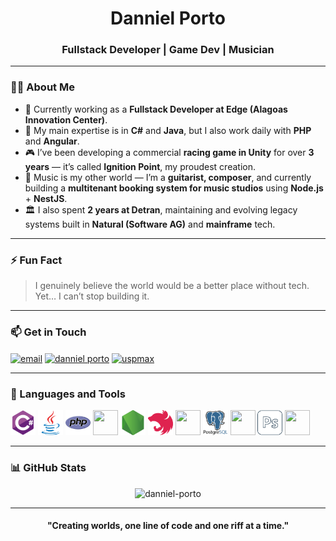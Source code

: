 <h1 align="center">Danniel Porto</h1>
<h3 align="center">Fullstack Developer | Game Dev | Musician</h3>

---

### 👨‍💻 About Me

- 💼 Currently working as a **Fullstack Developer at Edge (Alagoas Innovation Center)**.  
- 🧠 My main expertise is in **C#** and **Java**, but I also work daily with **PHP** and **Angular**.  
- 🎮 I’ve been developing a commercial **racing game in Unity** for over **3 years** — it’s called **Ignition Point**, my proudest creation.  
- 🎸 Music is my other world — I’m a **guitarist, composer**, and currently building a **multitenant booking system for music studios** using **Node.js** + **NestJS**.  
- 🏛️ I also spent **2 years at Detran**, maintaining and evolving legacy systems built in **Natural (Software AG)** and **mainframe** tech.  

---

### ⚡ Fun Fact
> I genuinely believe the world would be a better place without tech.  
> Yet… I can’t stop building it.

---

### 📫 Get in Touch

<p align="left">
<a href="mailto:danniel.porto@gmail.com"><img align="center" src="https://cdn-icons-png.flaticon.com/512/732/732200.png" alt="email" height="30" width="30" /></a>
<a href="https://linkedin.com/in/dannielporto" target="blank"><img align="center" src="https://raw.githubusercontent.com/rahuldkjain/github-profile-readme-generator/master/src/images/icons/Social/linked-in-alt.svg" alt="danniel porto" height="30" width="40" /></a>
<a href="https://twitter.com/uspmax" target="blank"><img align="center" src="https://raw.githubusercontent.com/rahuldkjain/github-profile-readme-generator/master/src/images/icons/Social/twitter.svg" alt="uspmax" height="30" width="40" /></a>
</p>

---

### 🧰 Languages and Tools

<p align="left">
<a href="https://learn.microsoft.com/dotnet/csharp/" target="_blank" rel="noreferrer"><img src="https://raw.githubusercontent.com/devicons/devicon/master/icons/csharp/csharp-original.svg" width="40" height="40"/></a>
<a href="https://www.java.com" target="_blank" rel="noreferrer"><img src="https://raw.githubusercontent.com/devicons/devicon/master/icons/java/java-original.svg" width="40" height="40"/></a>
<a href="https://www.php.net/" target="_blank" rel="noreferrer"><img src="https://raw.githubusercontent.com/devicons/devicon/master/icons/php/php-original.svg" width="40" height="40"/></a>
<a href="https://angular.io/" target="_blank" rel="noreferrer"><img src="https://angular.io/assets/images/logos/angular/angular.svg" width="40" height="40"/></a>
<a href="https://nodejs.org" target="_blank" rel="noreferrer"><img src="https://raw.githubusercontent.com/devicons/devicon/master/icons/nodejs/nodejs-original.svg" width="40" height="40"/></a>
<a href="https://nestjs.com/" target="_blank" rel="noreferrer"><img src="https://raw.githubusercontent.com/devicons/devicon/master/icons/nestjs/nestjs-plain.svg" width="40" height="40"/></a>
<a href="https://unity.com/" target="_blank" rel="noreferrer"><img src="https://www.vectorlogo.zone/logos/unity3d/unity3d-icon.svg" width="40" height="40"/></a>
<a href="https://www.postgresql.org" target="_blank" rel="noreferrer"><img src="https://raw.githubusercontent.com/devicons/devicon/master/icons/postgresql/postgresql-original-wordmark.svg" width="40" height="40"/></a>
<a href="https://git-scm.com/" target="_blank" rel="noreferrer"><img src="https://www.vectorlogo.zone/logos/git-scm/git-scm-icon.svg" width="40" height="40"/></a>
<a href="https://www.photoshop.com/en" target="_blank" rel="noreferrer"><img src="https://raw.githubusercontent.com/devicons/devicon/master/icons/photoshop/photoshop-line.svg" width="40" height="40"/></a>
<a href="https://www.blender.org/" target="_blank" rel="noreferrer"><img src="https://download.blender.org/branding/community/blender_community_badge_white.svg" width="40" height="40"/></a>
</p>

---

### 📊 GitHub Stats
<p align="center">
  <img src="https://github-readme-stats.vercel.app/api/top-langs?username=danniel-porto&show_icons=true&locale=en&layout=compact" alt="danniel-porto" />
</p>

---

<h4 align="center">"Creating worlds, one line of code and one riff at a time."</h4>
